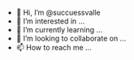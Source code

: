 - 👋 Hi, I’m @succuessvalle
- 👀 I’m interested in ...
- 🌱 I’m currently learning ...
- 💞️ I’m looking to collaborate on ...
- 📫 How to reach me ...

<!---
succuessvalle/succuessvalle is a ✨ special ✨ repository because its `README.md` (this file) appears on your GitHub profile.
You can click the Preview link to take a look at your changes.
--->
